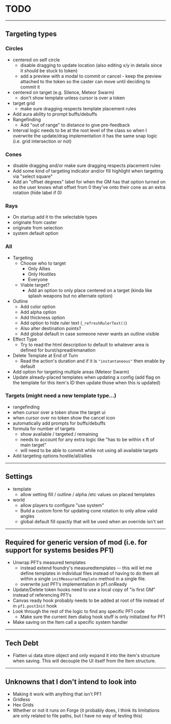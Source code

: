# TODO

---

## Targeting types
### Circles
  - centered on self circle
    - disable dragging to update location (also editing x/y in details since it should be stuck to token)
    - add a preview with a modal to commit or cancel - keep the preview attached to the token so the caster can move until deciding to commit it
  - centered on target (e.g. Silence, Meteor Swarm)
    - don't show template unless cursor is over a token
  - target grid
    - make sure dragging respects template placement rules
  - Add aura ability to prompt buffs/debuffs
  - Rangefinding
    - Add "out of range" to distance to give pre-feedback
  - Interval logic needs to be at the root level of the class so when I overwrite the update/drag implementation it has the same snap logic (i.e. grid intersection or not)

### Cones
- disable dragging and/or make sure dragging respects placement rules
- Add some kind of targeting indicator and/or fill highlight when targeting via "select square"
- Add an "offset degrees" label for when the GM has that option turned on so the user knows what offset from 0 they've onto their cone as an extra rotation (hide label if 0)

### Rays
- On startup add it to the selectable types
- originate from caster
- originate from selection
- system default option

### All
- Targeting
  - Choose who to target
    - Only Allies
    - Only Hostiles
    - Everyone
  - Viable target?
    - Add an option to only place centered on a target (kinda like splash weapons but no alternate option)
- Outline
  - Add color option
  - Add alpha option
  - Add thickness option
  - Add option to hide ruler text (`_refreshRulerText()`)
  - Also alter destination points?
  - Add global default in case someone never wants an outline visible
- Effect Type
  - Try to read the html description to default to whatever area is defined for burst/spread/emanation
- Delete Template at End of Turn
  - Read the action's duration and if it is `"instantaneous"` then enable by default
- Add option for targeting multiple areas (Meteor Swarm)
- Update already-placed templates when updating a config (add flag on the template for this item's ID then update those when this is updated)

### Targets (might need a new template type...)
- rangefinding
- when cursor over a token show the target ui
- when cursor over no token show the cancel icon
- automatically add prompts for buffs/debuffs
- formula for number of targets
  - show available / targeted / remaining
  - needs to account for any extra logic like "has to be within x ft of main target"
  - will need to be able to commit while not using all available targets
- Add targeting options hostile/all/allies

---

## Settings
- template
  - allow setting fill / outline / alpha /etc values on placed templates
- world
  - allow players to configure "use system"
  - Build a custom form for updating cone rotation to only allow valid angles
  - global default fill opactiy that will be used when an override isn't set

---

## Required for generic version of mod (i.e. for support for systems besides PF1)
- Unwrap PF1's measured templates
  - instead extend foundry's measuredtemplates -- this will let me define templates in individual files instead of having to do them all within a single `initMeasuredTemplate` method in a single file.
  - overwrite just PF1's implementation in pf1.onReady
- Update/Delete token hooks need to use a local copy of "is first GM" instead of referencing PF1's
- Canvas ready hook probably needs to be added at root of file instead of in `pf1.postInit` hook
- Look through the rest of the logic to find any specific PF1 code
  - Make sure the current item dialog hook stuff is only initialized for PF1
- Make saving on the Item call a specific system handler

---

## Tech Debt
- Flatten ui data store object and only expand it into the item's structure when saving. This will decouple the UI itself from the Item structure.

---

## Unknowns that I don't intend to look into
- Making it work with anything that isn't PF1
- Gridless
- Hex Grids
- Whether or not it runs on Forge (it probably does, I think its limitations are only related to file paths, but I have no way of testing this)
